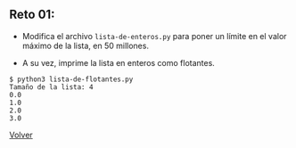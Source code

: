 ## Reto 01: 

* Modifica el archivo `lista-de-enteros.py` para poner un límite en el valor máximo de la lista, en 50 millones.

* A su vez, imprime la lista en enteros como flotantes.

```
$ python3 lista-de-flotantes.py
Tamaño de la lista: 4
0.0
1.0
2.0
3.0
```


[Volver](../readme.md)
